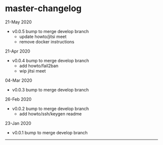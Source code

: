# master-changelog

21-May 2020
  * v0.0.5 bump to merge develop branch
    * update howto/jitsi meet
    * remove docker instructions

21-Apr 2020
  * v0.0.4 bump to merge develop branch
    * add howto/fail2ban
    * wip jitsi meet

04-Mar 2020
  * v0.0.3 bump to merge develop branch

26-Feb 2020
  * v0.0.2 bump to merge develop branch
    * add howto/ssh/keygen readme

23-Jan 2020 
  * v0.0.1 bump to merge develop branch
----

